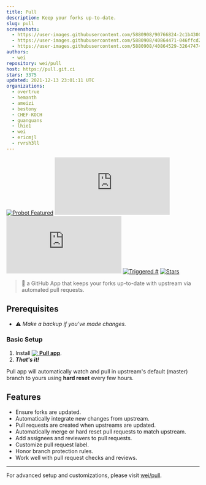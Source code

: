 ```yaml
---
title: Pull
description: Keep your forks up-to-date.
slug: pull
screenshots:
  - https://user-images.githubusercontent.com/5880908/90766824-2c1b4300-e2ba-11ea-857e-6b0648b8acf3.png
  - https://user-images.githubusercontent.com/5880908/40864471-046ffcd2-65c2-11e8-83cb-706e24bde80d.png
  - https://user-images.githubusercontent.com/5880908/40864529-32647474-65c2-11e8-9cdd-d325f2d7a6e4.png
authors:
  - wei
repository: wei/pull
host: https://pull.git.ci
stars: 3375
updated: 2021-12-13 23:01:11 UTC
organizations:
  - overtrue
  - hemanth
  - ameizi
  - bestony
  - CHEF-KOCH
  - guanguans
  - lhie1
  - wei
  - ericmjl
  - rvrsh3ll
---
```


[![Probot Featured](https://badgen.net/badge/probot/featured/orange?icon=dependabot&style=flat&cache=86400)](https://probot.github.io)
[![Managing](https://badgen.net/https/raw.githack.com/pull-app/stats/master/badges/managing.json?style=flat&cache=600)](https://probot.git.ci/apps/pull)
[![Installations](https://badgen.net/https/raw.githack.com/pull-app/stats/master/badges/installed.json?style=flat&cache=600)](https://probot.git.ci/apps/pull)
[![Triggered #](https://badgen.net/runkit/pull-triggered-badge-5e55hqhkhmid?style=flat&cache=600)](https://github.com/issues?q=author%3Aapp%2Fpull)
[![Stars](https://badgen.net/github/stars/wei/pull?icon=github&style=flat&cache=600)](https://probot.git.ci/apps/pull)

> 🤖 a GitHub App that keeps your forks up-to-date with upstream via automated pull requests.

## Prerequisites
 - :warning: _Make a backup if you've made changes._

### Basic Setup

 1. Install **[<img src="https://prod.download/pull-18h-svg" valign="bottom"/> Pull app](https://github.com/apps/pull)**.
 1. **_That's it!_**

Pull app will automatically watch and pull in upstream's default (master) branch to yours using **hard reset** every few hours.

## Features
- Ensure forks are updated.
- Automatically integrate new changes from upstream.
- Pull requests are created when upstreams are updated.
- Automatically merge or hard reset pull requests to match upstream.
- Add assignees and reviewers to pull requests.
- Customize pull request label.
- Honor branch protection rules.
- Work well with pull request checks and reviews.

-----
For advanced setup and customizations, please visit [wei/pull](https://github.com/wei/pull#readme).
